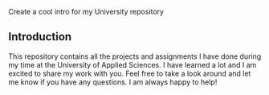 Create a cool intro for my University repository

## Introduction
This repository contains all the projects and assignments I have done during my time at the University of Applied Sciences. I have learned a lot and I am excited to share my work with you. Feel free to take a look around and let me know if you have any questions. I am always happy to help! 
```


